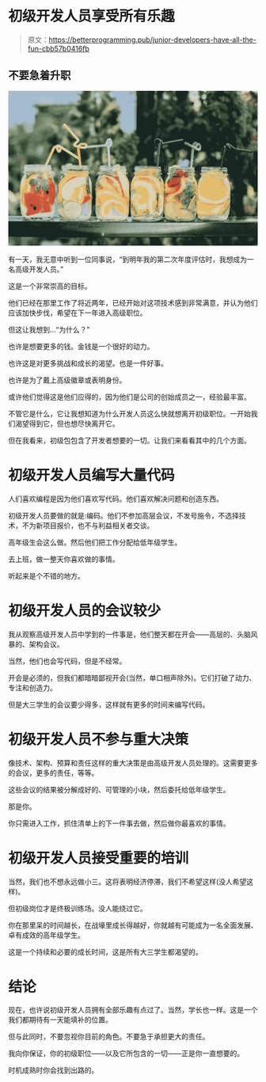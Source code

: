 # 初级开发人员享受所有乐趣

> 原文：<https://betterprogramming.pub/junior-developers-have-all-the-fun-cbb57b0416fb>

## 不要急着升职

![](img/9db9094c9c72f610002616f952d191f1.png)

有一天，我无意中听到一位同事说，“到明年我的第二次年度评估时，我想成为一名高级开发人员。”

这是一个非常崇高的目标。

他们已经在那里工作了将近两年，已经开始对这项技术感到非常满意，并认为他们应该加快步伐，希望在下一年进入高级职位。

但这让我想到…“为什么？”

也许是想要更多的钱。金钱是一个很好的动力。

也许这是对更多挑战和成长的渴望。也是一件好事。

也许是为了戴上高级徽章或表明身份。

或许他们觉得这是他们应得的，因为他们是公司的创始成员之一，经验最丰富。

不管它是什么，它让我想知道为什么开发人员这么快就想离开初级职位。一开始我们渴望得到它，但也想尽快离开它。

但在我看来，初级包包含了开发者想要的一切。让我们来看看其中的几个方面。

# 初级开发人员编写大量代码

人们喜欢编程是因为他们喜欢写代码。他们喜欢解决问题和创造东西。

初级开发人员要做的就是:编码。他们不参加高层会议，不发号施令，不选择技术，不为新项目报价，也不与利益相关者交谈。

高年级生会这么做。然后他们把工作分配给低年级学生。

去上班，做一整天你喜欢做的事情。

听起来是个不错的地方。

# 初级开发人员的会议较少

我从观察高级开发人员中学到的一件事是，他们整天都在开会——高层的、头脑风暴的、架构会议。

当然，他们也会写代码，但是不经常。

开会是必须的，但我们都暗暗鄙视开会(当然，单口相声除外)。它们打破了动力、专注和创造力。

但是大三学生的会议要少得多，这样就有更多的时间来编写代码。

# 初级开发人员不参与重大决策

像技术、架构、预算和责任这样的重大决策是由高级开发人员处理的。这需要更多的会议，更多的责任，等等。

这些会议的结果被分解成好的、可管理的小块，然后委托给低年级学生。

那是你。

你只需进入工作，抓住清单上的下一件事去做，然后做你最喜欢的事情。

# 初级开发人员接受重要的培训

当然，我们也不想永远做小三。这将表明经济停滞，我们不希望这样(没人希望这样)。

但初级岗位才是终极训练场。没人能绕过它。

你在那里呆的时间越长，在战壕里成长得越好，你就越有可能成为一名全面发展、卓有成效的高年级学生。

这是一个持续和必要的成长时间，这是所有大三学生都渴望的。

# 结论

现在，也许说初级开发人员拥有全部乐趣有点过了。当然，学长也一样。这是一个我们都期待有一天能填补的位置。

但与此同时，不要忽视你目前的角色。不要急于承担更大的责任。

我向你保证，你的初级职位——以及它所包含的一切——正是你一直想要的。

时机成熟时你会找到出路的。